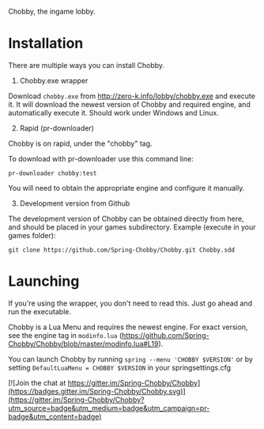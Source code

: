 Chobby, the ingame lobby.

Installation
============

There are multiple ways you can install Chobby.

1. Chobby.exe wrapper

Download `chobby.exe` from http://zero-k.info/lobby/chobby.exe and execute it. It will download the newest version of Chobby and required engine, and automatically execute it. Should work under Windows and Linux.

2. Rapid (pr-downloader)

Chobby is on rapid, under the "chobby" tag.

To download with pr-downloader use this command line:

    pr-downloader chobby:test

You will need to obtain the appropriate engine and configure it manually.

3. Development version from Github

The development version of Chobby can be obtained directly from here, and should be placed in your games subdirectory.
Example (execute in your games folder):

    git clone https://github.com/Spring-Chobby/Chobby.git Chobby.sdd

Launching
=========

If you're using the wrapper, you don't need to read this. Just go ahead and run the executable.

Chobby is a Lua Menu and requires the newest engine. For exact version, see the engine tag in `modinfo.lua` (https://github.com/Spring-Chobby/Chobby/blob/master/modinfo.lua#L19).

You can launch Chobby by running `spring --menu 'CHOBBY $VERSION'` or by setting `DefaultLuaMenu = CHOBBY $VERSION` in your springsettings.cfg


[![Join the chat at https://gitter.im/Spring-Chobby/Chobby](https://badges.gitter.im/Spring-Chobby/Chobby.svg)](https://gitter.im/Spring-Chobby/Chobby?utm_source=badge&utm_medium=badge&utm_campaign=pr-badge&utm_content=badge)
